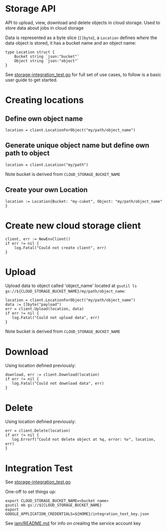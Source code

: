 # Storage API
API to upload, view, download and delete objects in cloud storage. Used to store data about jobs in cloud storage

Data is represented as a byte slice (`[]byte`), a `Location` defines _where_ the data object is stored, it has a bucket name and an object name:
```
type Location struct {
	Bucket string `json:"bucket"`
	Object string `json:"object"`
}
```

See [storage-integration_test.go](storage-integration_test.go) for full set of use cases, to follow is a basic user guide to get started.

# Creating locations

## Define own object name
```
location = client.LocationForObject("my/path/object_name") 
```
## Generate unique object name but define own path to object
```
location = client.Location("my/path") 
```
Note bucket is derived from `CLOUD_STORAGE_BUCKET_NAME`

## Create your own Location
```
location := Location{Bucket: "my-cuket", Object: "my/path/object_name" }
```

# Create new cloud storage client
```
client, err := NewEnvClient()
if err != nil {
    log.Fatal("Could not create client", err)
}
```

# Upload
Upload data to object called 'object_name' located at `gsutil ls gs://${CLOUD_STORAGE_BUCKET_NAME}/my/path/object_name`:
```
location = client.LocationForObject("my/path/object_name") 
data := []byte("payload")
err = client.Upload(location, data)
if err != nil {
   log.Fatal("Could not upload data", err)
}
```
Note bucket is derived from `CLOUD_STORAGE_BUCKET_NAME`

# Download
Using location defined previously:
```
download, err := client.Download(location)
if err != nil {
   log.Fatal("Could not download data", err)
}
```

# Delete
Using location defined previously:
```
err = client.Delete(location)
if err != nil {
   log.Errorf("Could not delete object at %q, error: %v", location, err)
}
```    

# Integration Test
See [storage-integration_test.go](storage-integration_test.go) 

One-off to set things up:
```
export CLOUD_STORAGE_BUCKET_NAME=<bucket name>
gsutil mb gs://${CLOUD_STORAGE_BUCKET_NAME}
export GOOGLE_APPLICATION_CREDENTIALS=${HOME}/integration_test_key.json
```
See [iam/README.md](iam/README.md) for info on creaitng the service account key 
